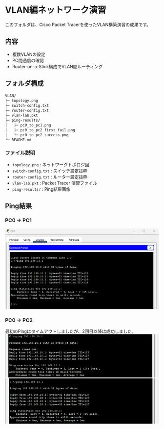 # VLAN編ネットワーク演習

このフォルダは、Cisco Packet Tracerを使ったVLAN構築演習の成果です。

## 内容
- 複数VLANの設定
- PC間通信の確認
- Router-on-a-Stick構成でVLAN間ルーティング

## フォルダ構成
```
VLAN/
├─ topology.png
├─ switch-config.txt
├─ router-config.txt
├─ vlan-lab.pkt
├─ ping-results/
│   ├─ pc0_to_pc1.png
│   ├─ pc0_to_pc2_first_fail.png
│   └─ pc0_to_pc2_success.png
└─ README.md
```

### ファイル説明
- `topology.png` : ネットワークトポロジ図
- `switch-config.txt` : スイッチ設定抜粋
- `router-config.txt` : ルーター設定抜粋
- `vlan-lab.pkt` : Packet Tracer 演習ファイル
- `ping-results/` : Ping結果画像


## Ping結果

### PC0 → PC1
![PC0→PC1 Ping成功](ping-results/pc0_to_pc1.png)

### PC0 → PC2
最初のPingはタイムアウトしましたが、2回目以降は成功しました。
![PC0→PC2 1回目失敗](ping-results/pc0_to_pc2_first_fail.png)
![PC0→PC2 成功](ping-results/pc0_to_pc2_success.png)
